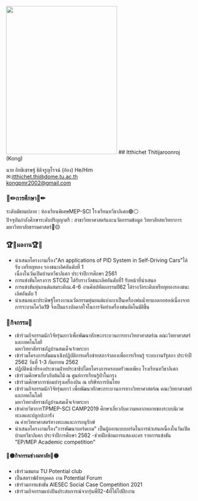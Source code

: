 <img src="https://www.img.in.th/images/667c87c8ceb5a7b92de545d124a49b02.jpg" width="300" height="400">
## Itthichet Thitijaroonroj (Kong)

นาย อิทธิเชรษฐ์ ธิติจรูญโรจน์ (ก้อง) He/Him  <br >
✉:itthichet.thi@dome.tu.ac.th <br >
   kongpmr2002@gmail.com

### 📓✏การศึกษา📓✏
ระดับมัธยมปลาย : ห้องเรียนพิเศษMEP-SCI โรงเรียนทวีธาภิเศก🟢⚪ <br >
ปัจจุบันกำลังศึกษาระดับปริญญาตรี : สาขาวิทยาศาสตร์และนวัตกรรมข้อมูล วิทยาลัยสหวิทยาการ มหาวิทยาลัยธรรมศาสตร์🔴🟡 <br >

### 🏆🥇ผลงาน🏆🥇
- นำเสนอโครงงานเรื่อง"An applications of PID System in Self-Driving Cars"ได้รับ เหรียญทอง รองชนะเลิศอันดับที่ 1 <br >เนื่องในวันเปิดบ้านทวีธาภิเศก ประจำปีการศึกษา 2561
- การแข่งขันโครงการ STC62 ได้รับรางวัลชนะเลิศอันดับที่1 รับหน้าที่นำเสนอ
- การแข่งขันหุ่นยนต์ผสมระดับม.4-6 งานศิลปหัตถกรรมปี62 ได้รางวัลระดับเหรียญทองรองชนะเลิศอันดับ 1
- นำเสนอและประดิษฐ์โครงงานนวัตกรรมหุ่นยนต์แบ่งเบาเป็นเครื่องพ่นน้ำยาแอลกอฮอล์เนื่องจากการระบาดโควิด19 จึงเป็นแรงบัลดาลใจในการจัดทำเครื่องพ่นอัตโนมัติขึ้น


### 🏅กิจกรรม🏅
- เข้าร่วมกิจกรรมนักวิจัยรุ่นเยาว์เพื่อพัฒนาทักษะกระบวนการทางวิทยาศาสตร์ณ คณะวิทยาศาสตร์และเทคโนโลยี <br >มหาวิทยาลัยราชภัฎบ้านสมเด็จเจ้าพระยา
- เข้าร่วมโครงการสัมมนาเชิงปฎิบัติการเครือข่ายสภาจำลองเพื่อการเรียนรู้ ระบบงานรัฐสภา ประจำปี 2562 วันที่ 1-3 กันยายน 2562
- ปฎิบัติหน้าที่รองประธานฝ่ายประชาธิปไตยโครงการครอบครัวพอเพียง โรงเรียนทวีธาภิเศก
- เข้าร่วมศึกษาเกี่ยวกับต้นไม้ ณ ศูนย์การเรียนรู้ป่าในกรุง
- เข้าร่วมศึกษาการซ่อมบำรุงเครื่องบิน ณ บริษัทการบินไทย
- เข้าร่วมกิจกรรมนักวิจัยรุ่นเยาว์ เพื่อพัฒนาทักษะกระบวนการทางวิทยาศาสตร์ณ คณะวิทยาศาสตร์และเทคโนโลยี <br > มหาวิทยาลัยราชภัฎบ้านสมเด็จเจ้าพระยา
- เข้าค่ายวิชาการTPMEP-SCI CAMP2019 ศึกษาเกี่ยวกับความหลากหลายของระบบนิเวศทะเลและปลูกปะการัง <br > ณ ค่ายวิทยาศาสตร์ทางทะเลและการอนุรักษ์
- นำเสนอโครงงานเรื่อง"การพัฒนาบอร์ดเกม" เป็นผู้ออกแบบบอร์ดในการนำเสนอเนื่องในวันเปิดบ้านทวีธาภิเศก ประจำปีการศึกษา 2562
-ช่วยฝึกซ้อมการแสดงละคร รายการแข่งขัน "EP/MEP Academic competition"<br >
#### 🔴🟡กิจกรรมช่วงมหาลัย🔴🟡
- เข้าร่วมชมรม TU Potential club
- เป็นสตราฟฝ่ายบุคคล งาน Potential Forum
- เข้าร่วมการแข่งขัน AIESEC Social Case Competition 2021
- เข้าร่วมกิจกรรมแบ่งปันประสบการณ์จากรุ่นพี่ปี2-4ที่ได้ไปฝึกงาน

